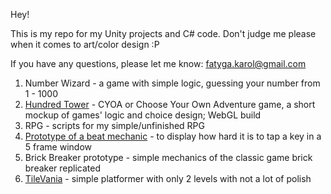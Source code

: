 Hey!

This is my repo for my Unity projects and C# code.
Don't judge me please when it comes to art/color design :P

If you have any questions, please let me know: fatyga.karol@gmail.com

1. Number Wizard - a game with simple logic, guessing your number from 1 - 1000
2. [Hundred Tower](https://karolef.github.io/Unity/Hundred%20Tower/) - CYOA or Choose Your Own Adventure game, a short mockup of games' logic and choice design; WebGL build
3. RPG - scripts for my simple/unfinished RPG
4. [Prototype of a beat mechanic](https://karolef.github.io/Unity/ProtoBeatMechanic/) - to display how hard it is to tap a key in a 5 frame window
5. Brick Breaker prototype - simple mechanics of the classic game brick breaker replicated
6. [TileVania](https://karolef.github.io/Unity/TileVania/) - simple platformer with only 2 levels with not a lot of polish

